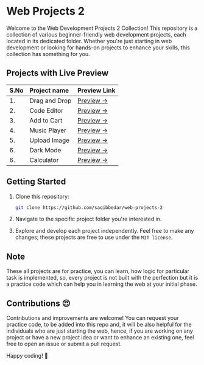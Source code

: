 # Web Projects 2

Welcome to the Web Development Projects 2 Collection! This repository is a collection of various beginner-friendly web development projects, each located in its dedicated folder. Whether you're just starting in web development or looking for hands-on projects to enhance your skills, this collection has something for you.

## Projects with Live Preview

| S.No | Project name | Preview Link |
|:-- | :-- | :-- |
| 1. | Drag and Drop | [Preview →](https://saqibbedar.github.io/web-projects-2/drag-and-drop/index.html) |
| 2. | Code Editor | [Preview →](https://saqibbedar.github.io/web-projects-2/code-editor/index.html) |
| 3. | Add to Cart  | [Preview →](https://saqibbedar.github.io/web-projects-2/Add-to-cart/index.html) |
| 4. | Music Player | [Preview →](https://saqibbedar.github.io/web-projects-2/music-player/index.html) |
| 5. | Upload Image | [Preview →](https://saqibbedar.github.io/web-projects-2/upload-img/index.html) |
| 6. | Dark Mode | [Preview →](https://saqibbedar.github.io/web-projects-2/DarkMode/index.html) |
| 6. | Calculator | [Preview →](https://github.com/saqibbedar/web-projects-2/blob/main/Calculator/index.html) |

## Getting Started

1. Clone this repository:

    ```bash
    git clone https://github.com/saqibbedar/web-projects-2
    ```

2. Navigate to the specific project folder you're interested in.

3. Explore and develop each project independently. Feel free to make any changes; these projects are free to use under the `MIT license`.

## Note

These all projects are for practice, you can learn, how logic for particular task is implemented, so, every project is not built with the perfection but it is a practice code which can help you in learning the web at your initial phase.

## Contributions 😍

Contributions and improvements are welcome! You can request your practice code, to be added into this repo and, it will be also helpful for the individuals who are just starting the web, hence, if you are working on any project or have a new project idea or want to enhance an existing one, feel free to open an issue or submit a pull request.

Happy coding! 🚀

